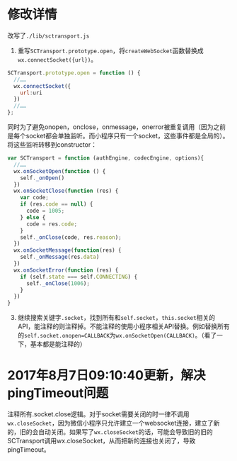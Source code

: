# 修改详情
改写了`./lib/sctransport.js`
1. 重写`SCTransport.prototype.open`，将`createWebSocket`函数替换成`wx.connectSocket({url})`。
```javascript
SCTransport.prototype.open = function () {
  //……
  wx.connectSocket({
    url:uri
  })
  //……
};
```
同时为了避免onopen，onclose，onmessage，onerror被重复调用（因为之前是每个socket都会单独监听。而小程序只有一个socket，这些事件都是全局的）。将这些监听转移到constructor：
```javascript
var SCTransport = function (authEngine, codecEngine, options){
  //……
  wx.onSocketOpen(function () {
    self._onOpen()
  })
  wx.onSocketClose(function (res) {
    var code;
    if (res.code == null) {
      code = 1005;
    } else {
      code = res.code;
    }
    self._onClose(code, res.reason);
  })
  wx.onSocketMessage(function(res) {
    self._onMessage(res.data)
  })
  wx.onSocketError(function (res) {
    if (self.state === self.CONNECTING) {
      self._onClose(1006);
    }
  })
}
```
3. 继续搜索关键字`.socket`，找到所有和`self.socket`，`this.socket`相关的API，能注释的则注释掉。不能注释的使用小程序相关API替换。例如替换所有的`self.socket.onopen=CALLBACK`为`wx.onSocketOpen(CALLBACK)`。（看了一下，基本都是能注释的）

# 2017年8月7日09:10:40更新，解决pingTimeout问题
注释所有.socket.close逻辑。对于socket需要关闭的时一律不调用`wx.closeSocket`，因为微信小程序只允许建立一个websocket连接，建立了新的，旧的会自动关闭。如果写了`wx.closeSocket`的话，可能会导致旧的旧的SCTransport调用wx.closeSocket，从而把新的连接也关闭了，导致pingTimeout。
